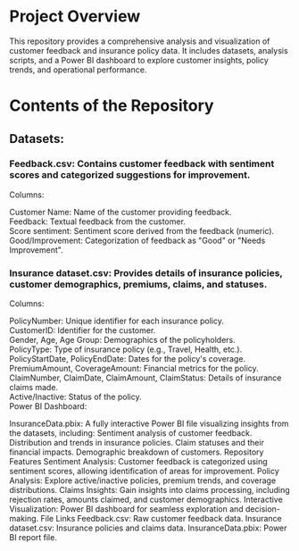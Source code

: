 # Project Overview
This repository provides a comprehensive analysis and visualization of customer feedback and insurance policy data. It includes datasets, analysis scripts, and a Power BI dashboard to explore customer insights, policy trends, and operational performance.

# Contents of the Repository
## Datasets:

### Feedback.csv: Contains customer feedback with sentiment scores and categorized suggestions for improvement. <br />
Columns:

Customer Name: Name of the customer providing feedback. <br />
Feedback: Textual feedback from the customer. <br />
Score sentiment: Sentiment score derived from the feedback (numeric). <br />
Good/Improvement: Categorization of feedback as "Good" or "Needs Improvement". <br />
### Insurance dataset.csv: Provides details of insurance policies, customer demographics, premiums, claims, and statuses. 
Columns:

PolicyNumber: Unique identifier for each insurance policy. <br />
CustomerID: Identifier for the customer. <br />
Gender, Age, Age Group: Demographics of the policyholders. <br />
PolicyType: Type of insurance policy (e.g., Travel, Health, etc.). <br />
PolicyStartDate, PolicyEndDate: Dates for the policy's coverage. <br />
PremiumAmount, CoverageAmount: Financial metrics for the policy. <br />
ClaimNumber, ClaimDate, ClaimAmount, ClaimStatus: Details of insurance claims made. <br />
Active/Inactive: Status of the policy. <br />
Power BI Dashboard:

InsuranceData.pbix: A fully interactive Power BI file visualizing insights from the datasets, including:
Sentiment analysis of customer feedback.
Distribution and trends in insurance policies.
Claim statuses and their financial impacts.
Demographic breakdown of customers.
Repository Features
Sentiment Analysis: Customer feedback is categorized using sentiment scores, allowing identification of areas for improvement.
Policy Analysis: Explore active/inactive policies, premium trends, and coverage distributions.
Claims Insights: Gain insights into claims processing, including rejection rates, amounts claimed, and customer demographics.
Interactive Visualization: Power BI dashboard for seamless exploration and decision-making.
File Links
Feedback.csv: Raw customer feedback data.
Insurance dataset.csv: Insurance policies and claims data.
InsuranceData.pbix: Power BI report file.
